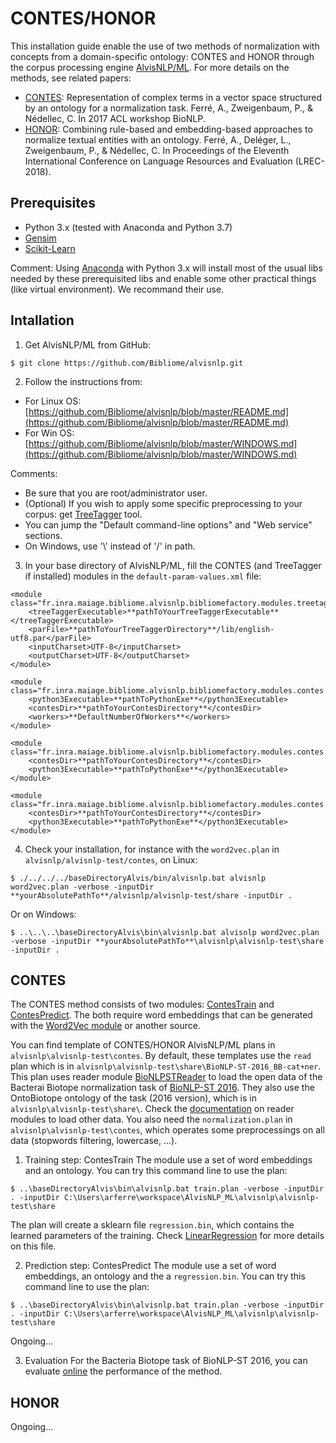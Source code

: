 # CONTES/HONOR

This installation guide enable the use of two methods of normalization with concepts from a domain-specific ontology: CONTES and HONOR through the corpus processing engine [AlvisNLP/ML](https://bibliome.github.io/alvisnlp/).
For more details on the methods, see related papers:
- [CONTES](http://www.aclweb.org/anthology/W17-2312): Representation of complex terms in a vector space structured by an ontology for a normalization task. Ferré, A., Zweigenbaum, P., & Nédellec, C. In 2017 ACL workshop BioNLP.
- [HONOR](https://www.aclweb.org/anthology/L18-1543): Combining rule-based and embedding-based approaches to normalize textual entities with an ontology. Ferré, A., Deléger, L., Zweigenbaum, P., & Nédellec, C. In Proceedings of the Eleventh International Conference on Language Resources and Evaluation (LREC-2018).

## Prerequisites

* Python 3.x (tested with Anaconda and Python 3.7)
* [Gensim](https://radimrehurek.com/gensim/install.html)
* [Scikit-Learn](https://scikit-learn.org/stable/install.html)

Comment: Using [Anaconda](https://www.anaconda.com/distribution/) with Python 3.x will install most of the usual libs needed by these prerequisited libs and enable some other practical things (like virtual environment). We recommand their use.


## Intallation
1. Get AlvisNLP/ML from GitHub:
```
$ git clone https://github.com/Bibliome/alvisnlp.git
```

2. Follow the instructions from:
- For Linux OS: [https://github.com/Bibliome/alvisnlp/blob/master/README.md](https://github.com/Bibliome/alvisnlp/blob/master/README.md)
- For Win OS: [https://github.com/Bibliome/alvisnlp/blob/master/WINDOWS.md](https://github.com/Bibliome/alvisnlp/blob/master/WINDOWS.md)

Comments:
- Be sure that you are root/administrator user.
- (Optional) If you wish to apply some specific preprocessing to your corpus: get [TreeTagger](https://www.cis.uni-muenchen.de/~schmid/tools/TreeTagger/) tool.
- You can jump the "Default command-line options" and "Web service" sections.
- On Windows, use '\\' instead of '/' in path.

3. In your base directory of AlvisNLP/ML, fill the CONTES (and TreeTagger if installed) modules in the `default-param-values.xml` file:
```
<module class="fr.inra.maiage.bibliome.alvisnlp.bibliomefactory.modules.treetagger.TreeTagger">
	<treeTaggerExecutable>**pathToYourTreeTaggerExecutable**</treeTaggerExecutable>
	<parFile>**pathToYourTreeTaggerDirectory**/lib/english-utf8.par</parFile>
	<inputCharset>UTF-8</inputCharset>
	<outputCharset>UTF-8</outputCharset>
</module>

<module class="fr.inra.maiage.bibliome.alvisnlp.bibliomefactory.modules.contes.Word2Vec">
	<python3Executable>**pathToPythonExe**</python3Executable>
	<contesDir>**pathToYourContesDirectory**</contesDir>
	<workers>**DefaultNumberOfWorkers**</workers>
</module>

<module class="fr.inra.maiage.bibliome.alvisnlp.bibliomefactory.modules.contes.ContesTrain">
	<contesDir>**pathToYourContesDirectory**</contesDir>
	<python3Executable>**pathToPythonExe**</python3Executable>
</module>

<module class="fr.inra.maiage.bibliome.alvisnlp.bibliomefactory.modules.contes.ContesPredict">
	<contesDir>**pathToYourContesDirectory**</contesDir>
	<python3Executable>**pathToPythonExe**</python3Executable>
</module>
```

4. Check your installation, for instance with the `word2vec.plan` in `alvisnlp/alvisnlp-test/contes`, on Linux:
```
$ ./../../../baseDirectoryAlvis/bin/alvisnlp.bat alvisnlp word2vec.plan -verbose -inputDir **yourAbsolutePathTo**/alvisnlp/alvisnlp-test/share -inputDir .
```
Or on Windows:
```
$ ..\..\..\baseDirectoryAlvis\bin\alvisnlp.bat alvisnlp word2vec.plan -verbose -inputDir **yourAbsolutePathTo**\alvisnlp\alvisnlp-test\share -inputDir .
```


## CONTES 

The CONTES method consists of two modules: [ContesTrain](https://bibliome.github.io/alvisnlp/reference/module/ContesTrain) and [ContesPredict](https://bibliome.github.io/alvisnlp/reference/module/ContesPredict). The both require word embeddings that can be generated with the [Word2Vec module](https://bibliome.github.io/alvisnlp/reference/module/Word2Vec) or another source. 

You can find template of CONTES/HONOR AlvisNLP/ML plans in `alvisnlp\alvisnlp-test\contes`. By default, these templates use the `read` plan which is in `alvisnlp\alvisnlp-test\share\BioNLP-ST-2016_BB-cat+ner`. This plan uses reader module [BioNLPSTReader](https://bibliome.github.io/alvisnlp/reference/module/BioNLPSTReader) to load the open data of the Bacterai Biotope normalization task of [BioNLP-ST 2016](http://2016.bionlp-st.org/tasks/bb2). They also use the OntoBiotope ontology of the task (2016 version), which is in `alvisnlp\alvisnlp-test\share\`. Check the [documentation](https://bibliome.github.io/alvisnlp/reference/Module-reference#readers) on reader modules to load other data. You also need the `normalization.plan` in `alvisnlp\alvisnlp-test\contes`, which operates some preprocessings on all data (stopwords filtering, lowercase, ...).

1. Training step: ContesTrain
The module use a set of word embeddings and an ontology. You can try this command line to use the plan:
```
$ ..\baseDirectoryAlvis\bin\alvisnlp.bat train.plan -verbose -inputDir . -inputDir C:\Users\arferre\workspace\AlvisNLP_ML\alvisnlp\alvisnlp-test\share
```
The plan will create a sklearn file `regression.bin`, which contains the learned parameters of the training. Check [LinearRegression](https://scikit-learn.org/stable/modules/generated/sklearn.linear_model.LinearRegression.html) for more details on this file.

2. Prediction step: ContesPredict
The module use a set of word embeddings, an ontology and the a `regression.bin`. You can try this command line to use the plan:
```
$ ..\baseDirectoryAlvis\bin\alvisnlp.bat train.plan -verbose -inputDir . -inputDir C:\Users\arferre\workspace\AlvisNLP_ML\alvisnlp\alvisnlp-test\share
```

Ongoing...

3. Evaluation
For the Bacteria Biotope task of BioNLP-ST 2016, you can evaluate [online](http://bibliome.jouy.inra.fr/demo/BioNLP-ST-2016-Evaluation/index.html) the performance of the method.
 

## HONOR 

Ongoing...

